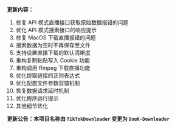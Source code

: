 **更新内容：**

1. 修复 API 模式直播接口获取原始数据报错的问题
2. 优化 API 模式搜索接口的响应提示
3. 修复 MacOS 下载直播报错的问题
4. 搜索数据为空时不再保存至文件
5. 支持设置直播下载的默认清晰度
6. 重构复制粘贴写入 Cookie 功能
7. 重构调用 ffmpeg 下载直播功能
8. 优化提取链接的正则表达式
9. 优化配置文件参数容错机制
10. 恢复数据请求延时机制
11. 优化程序运行提示
12. 其他细节优化

<p><strong>更新公告：本项目名称由 <code>TikTokDownloader</code> 变更为 <code>DouK-Downloader</code></strong></p>
